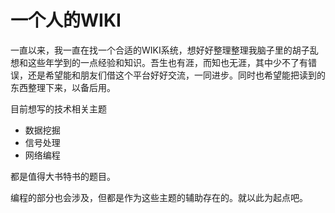 # 一个人的WIKI

一直以来，我一直在找一个合适的WIKI系统，想好好整理整理我脑子里的胡子乱想和这些年学到的一点经验和知识。吾生也有涯，而知也无涯，其中少不了有错误，还是希望能和朋友们借这个平台好好交流，一同进步。同时也希望能把读到的东西整理下来，以备后用。

目前想写的技术相关主题

* 数据挖掘
* 信号处理
* 网络编程

都是值得大书特书的题目。

编程的部分也会涉及，但都是作为这些主题的辅助存在的。就以此为起点吧。

